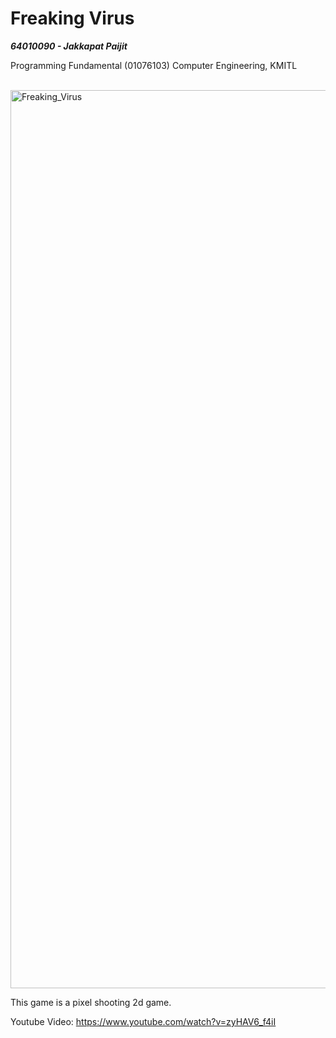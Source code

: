 # Freaking Virus

***64010090 - Jakkapat Paijit***

Programming Fundamental (01076103) Computer Engineering, KMITL <br><br>


<img width="1437" alt="Freaking_Virus" src="https://user-images.githubusercontent.com/86193685/194166654-4da53a6f-2051-41d7-a1a4-23bb4417bf6d.png">

This game is a pixel shooting 2d game.

Youtube Video: https://www.youtube.com/watch?v=zyHAV6_f4iI
